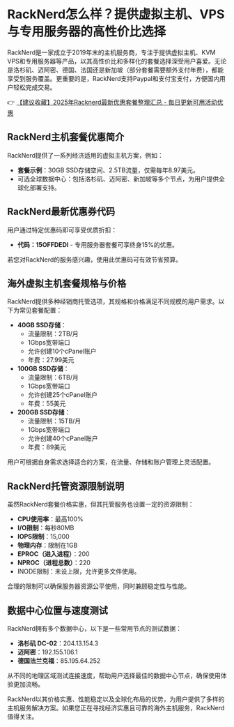 # RackNerd怎么样？提供虚拟主机、VPS与专用服务器的高性价比选择

RackNerd是一家成立于2019年末的主机服务商，专注于提供虚拟主机、KVM VPS和专用服务器等产品，以其高性价比和多样化的套餐选择深受用户喜爱。无论是洛杉矶、迈阿密、德国、法国还是新加坡（部分套餐需要额外支付年费），都能享受到服务覆盖。更重要的是，RackNerd支持Paypal和支付宝支付，方便国内用户轻松完成交易。

👉 [【建议收藏】2025年Racknerd最新优惠套餐整理汇总 - 每日更新可用活动优惠](https://bit.ly/Rack_Nerd)

## RackNerd主机套餐优惠简介

RackNerd提供了一系列经济适用的虚拟主机方案，例如：

- **套餐示例**：30GB SSD存储空间、2.5TB流量，仅需每年8.97美元。
- 可选全球数据中心：包括洛杉矶、迈阿密、新加坡等多个节点，为用户提供全球化部署支持。

## RackNerd最新优惠券代码

用户通过特定优惠码即可享受优质折扣：

- **代码：15OFFDEDI** - 专用服务器套餐可享终身15%的优惠。

若您对RackNerd的服务感兴趣，使用此优惠码可有效节省预算。

## 海外虚拟主机套餐规格与价格

RackNerd提供多种经销商托管选项，其规格和价格满足不同规模的用户需求。以下为常见套餐配置：

- **40GB SSD存储**：
  - 流量限制：2TB/月
  - 1Gbps宽带端口
  - 允许创建10个cPanel账户
  - 年费：27.99美元
- **100GB SSD存储**：
  - 流量限制：6TB/月
  - 1Gbps宽带端口
  - 允许创建25个cPanel账户
  - 年费：55美元
- **200GB SSD存储**：
  - 流量限制：15TB/月
  - 1Gbps宽带端口
  - 允许创建40个cPanel账户
  - 年费：89美元

用户可根据自身需求选择适合的方案，在流量、存储和账户管理上灵活配置。

## RackNerd托管资源限制说明

虽然RackNerd套餐价格实惠，但其托管服务也设置一定的资源限制：

- **CPU使用率**：最高100%
- **I/O限制**：每秒80MB
- **IOPS限制**：15,000
- **物理内存**：限制在1GB
- **EPROC（进入进程）**：200
- **NPROC（进程总数）**：220
- INODE限制：未设上限，允许更多文件使用。

合理的限制可以确保服务器资源公平使用，同时兼顾稳定性与性能。

## 数据中心位置与速度测试

RackNerd拥有多个数据中心，以下是一些常用节点的测试数据：

- **洛杉矶 DC-02**：204.13.154.3
- **迈阿密**：192.155.106.1
- **德国法兰克福**：85.195.64.252

从不同的地理区域测试连接速度，帮助用户选择最佳的数据中心节点，确保使用体验更加流畅。

RackNerd以其价格实惠、性能稳定以及全球化布局的优势，为用户提供了多样的主机服务解决方案。如果您正在寻找经济实惠且可靠的海外主机服务，RackNerd值得关注。